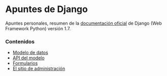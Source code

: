 # Apuntes de Django

Apuntes personales, resumen de la [documentación oficial](https://docs.djangoproject.com/en/1.7/) de Django (Web Framework Python) versión 1.7.

### Contenidos

* [Modelo de datos](modelo.md)
* [API del modelo](api.md)
* [Formularios](forms.md)
* [El sitio de administración](admin.md)